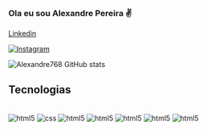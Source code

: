 ### Ola eu sou Alexandre Pereira ✌️

[Linkedin](https://www.linkedin.com/in/alexandre-pereira-de-siqueira-4a05b0234/)

[![Instagram](https://img.shields.io/badge/Instagram-E4405F?style=for-the-badge&logo=instagram&logoColor=white)](https://www.instagram.com/xandy_peereira/)

![Alexandre768 GitHub stats](https://github-readme-stats.vercel.app/api?username=Alexandre768&show_icons=true&theme=transparent)

## Tecnologias 
<div style="display:inline_block"><br/>
<img align="center" alt="html5" src="https://img.shields.io/badge/HTML-239120?style=for-the-badge&logo=html5&logoColor=white"/>
<img align="center" alt="css" src="https://img.shields.io/badge/CSS3-1572B6?style=for-the-badge&logo=css3&logoColor=white"/>
<img align="center" alt="html5" src="https://img.shields.io/badge/PHP-777BB4?style=for-the-badge&logo=php&logoColor=white"/>
<img align="center" alt="html5" src="https://img.shields.io/badge/Java-ED8B00?style=for-the-badge&logo=java&logoColor=white"/>
<img align="center" alt="html5" src="https://img.shields.io/badge/MySQL-00000F?style=for-the-badge&logo=mysql&logoColor=white"/>
<img align="center" alt="html5" src="https://img.shields.io/badge/SQLite-07405E?style=for-the-badge&logo=sqlite&logoColor=white"/>
<img align="center" alt="html5" src="https://img.shields.io/badge/Android_Studio-3DDC84?style=for-the-badge&logo=android-studio&logoColor=white"/>
</div>
